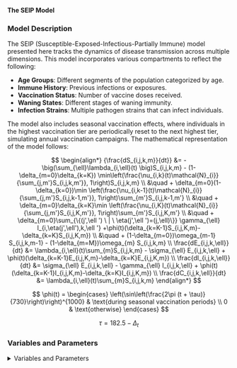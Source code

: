 **The SEIP Model**

### Model Description

The SEIP (Susceptible-Exposed-Infectious-Partially Immune) model presented here tracks the dynamics of disease transmission across multiple dimensions. This model incorporates various compartments to reflect the following:

- **Age Groups**: Different segments of the population categorized by age.
- **Immune History**: Previous infections or exposures.
- **Vaccination Status**: Number of vaccine doses received.
- **Waning States**: Different stages of waning immunity.
- **Infection Strains**: Multiple pathogen strains that can infect individuals.

The model also includes seasonal vaccination effects, where individuals in the highest vaccination tier are periodically reset to the next highest tier, simulating annual vaccination campaigns. The mathematical representation of the model follows:

$$
\begin{align*}
{\frac{dS_{i,j,k,m}}{dt}} &= -\big(\sum_{\ell}\lambda_{i,\ell}(t) \big)S_{i,j,k,m} - (1-\delta_{m=0}\delta_{k=K}) \min\left(\frac{\nu_{i,k}(t)\mathcal{N}_{i}}{\sum_{j,m'}S_{i,j,k,m'}}, 1\right)S_{i,j,k,m} \\
&\quad + \delta_{m=0}(1-\delta_{k=0})\min \left(\frac{\nu_{i,k-1}(t)\mathcal{N}_{i}}{\sum_{j,m'}S_{i,j,k-1,m'}}, 1\right)\sum_{m'}S_{i,j,k-1,m'} \\
&\quad + \delta_{m=0}\delta_{k=K}\min \left(\frac{\nu_{i,K}(t)\mathcal{N}_{i}}{\sum_{j,m'}S_{i,j,K,m'}}, 1\right)\sum_{m'}S_{i,j,K,m'} \\
&\quad + \delta_{m=0}\sum_{\{(j',\ell ') \ | \ \eta(j',\ell ')=(j,\ell)\}} \gamma_{\ell} I_{i,\eta(j',\ell'),k,\ell '} +\phi(t)(\delta_{k=K-1}S_{i,j,K,m}-\delta_{k=K}S_{i,j,K,m}) \\
&\quad + (1-\delta_{m=0})\omega_{m-1} S_{i,j,k,m-1} - (1-\delta_{m=M})\omega_{m} S_{i,j,k,m} \\
\frac{dE_{i,j,k,\ell}}{dt} &= \lambda_{i,\ell}(t)\sum_{m}S_{i,j,k,m} - \sigma_{\ell} E_{i,j,k,\ell} + \phi(t)(\delta_{k=K-1}E_{i,j,K,m}-\delta_{k=K}E_{i,j,K,m}) \\
\frac{dI_{i,j,k,\ell}}{dt} &= \sigma_{\ell} E_{i,j,k,\ell} - \gamma_{\ell} I_{i,j,k,\ell} + \phi(t)(\delta_{k=K-1}I_{i,j,K,m}-\delta_{k=K}I_{i,j,K,m}) \\
\frac{dC_{i,j,k,\ell}}{dt} &= \lambda_{i,\ell}(t)\sum_{m}S_{i,j,k,m}
\end{align*}
$$

$$
\phi(t) = 
\begin{cases}
\left(\sin\left(\frac{2\pi (t + \tau)}{730}\right)\right)^{1000} & \text{during seasonal vaccination periods} \\
0 & \text{otherwise}
\end{cases}
$$

$$
\tau = 182.5 - \Delta_{t}
$$

### Variables and Parameters

<details>
<summary>Variables and Parameters</summary>

| Variable/Parameter       | Description |
|--------------------------|-------------|
| $S_{i,j,k,m}$            | Number of individuals in age group $i$, with immune history $j$, currently in waning compartment $m$ for vaccination history $k$. |
| $E_{i,j,k,\ell}$         | Number of exposed individuals in age group $i$, with immune history $j$, vaccination history $k$ and for strain $\ell$. |
| $I_{i,j,k,\ell}$         | Number of exposed individuals in age group $i$, with immune history $j$, vaccination history $k$ and for strain $\ell$. |
| $C_{i,j,k,\ell}$         | Number of exposed individuals in age group $i$, with immune history $j$, vaccination history $k$ and for strain $\ell$. |
| $\lambda_{i,\ell}(t)$    | Force of infection, a time dependent differentiable rate at which susceptible individuals in age group $i$ become exposed to strain $\ell$. |
| $\beta_{\ell}$           | Transmission rate for strain $\ell$. |
| $\sigma_{\ell}$          | Rate at which exposed individuals for strain $\ell$ become infectious. |
| $\gamma_{\ell}$          | Rate at which infectious individuals for strain $\ell$ recover. |
| $\nu_{i,k}(t)$           | Vaccination rate, time dependent piecewise differentiable rate, for each age group $i$ and vaccination count $k.$ |
| $\omega_m$               | Waning rate for waning state $m$. |
| $\phi(t)$                | Seasonal vaccination effect modifier, continuously differentiable time dependent function. |
| $\tau$                   | Adjustment for seasonal vaccination effect timing. |
| $\Delta_{t}$             | Number of days between the start of the simulation and the date when the vaccination season changes. |
| $\eta(j, \ell)$          | Determines the new immune state given the current immune history and the exposing strain. |
| $\delta$                 | Kronecker Delta. |
| $K$                      | Maximum number of vaccination count. |
| $\mathcal{N}_{i}$        | Total population age stratification. |

</details>